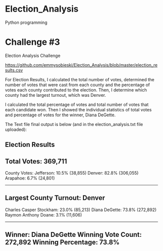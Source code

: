 # Election_Analysis
Python programming
# Challenge #3
Election Analysis Challenge

https://github.com/emmysobieski/Election_Analysis/blob/master/election_results.csv 

For Election Results, I calculated the total number of votes, determined the number of votes that were cast from each county and the percentage of votes each county contributed to the election. Then, I determine which county had the largest turnout, which was Denver. 

I calculated the total percentage of votes and total number of votes that each candidate won.  Then I showed the individual statistics of total votes and percentage of votes for the winner, Diana DeGette.

The Text file final output is below (and in the election_analysis.txt file uploaded):

Election Results
-------------------------
Total Votes: 369,711
-------------------------

County Votes:
Jefferson: 10.5% (38,855)
Denver: 82.8% (306,055)
Arapahoe: 6.7% (24,801)

-------------------------
Largest County Turnout: Denver
-------------------------

Charles Casper Stockham: 23.0% (85,213)
Diana DeGette: 73.8% (272,892)
Raymon Anthony Doane: 3.1% (11,606)

-------------------------
Winner: Diana DeGette
Winning Vote Count: 272,892
Winning Percentage: 73.8%
-------------------------
